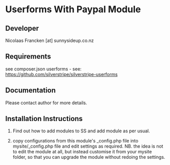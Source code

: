 Userforms With Paypal Module
================================================================================

Developer
-----------------------------------------------
Nicolaas Francken [at] sunnysideup.co.nz

Requirements
-----------------------------------------------
see composer.json
userforms - see: https://github.com/silverstripe/silverstripe-userforms

Documentation
-----------------------------------------------
Please contact author for more details.

Installation Instructions
-----------------------------------------------
1. Find out how to add modules to SS and add module as per usual.

2. copy configurations from this module's _config.php file
into mysite/_config.php file and edit settings as required.
NB. the idea is not to edit the module at all, but instead customise
it from your mysite folder, so that you can upgrade the module without redoing the settings.

